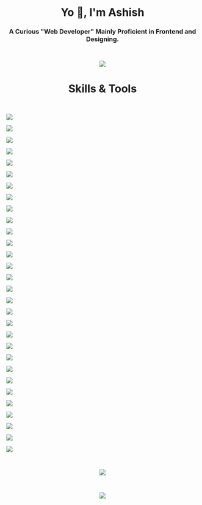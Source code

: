 <h1 align="center">Yo 👋, I'm Ashish</h1>
<h3 align="center">A Curious "Web Developer" Mainly Proficient in Frontend and Designing.</h3>
<br>
<p align="center">
  <img src="https://gpvc.arturio.dev/ThankiAshish" />
</p>
<!-- <p align="center">
  <a href="https://github.com/ryo-ma/github-profile-trophy">
    <img src="https://github-profile-trophy.vercel.app/?username=ThankiAshish&row=2&column=3&margin-h=15&margin-w=15" alt="ThankiAshish" />
  </a>
</p> -->

<h1 align="center">Skills & Tools</h3>
<br>

<div id="Skills_Tools" >
  <p>
    <a href="https://img.shields.io">
      <img src="https://img.shields.io/badge/MongoDB-%234ea94b.svg?style=for-the-badge&logo=mongodb&logoColor=white"/>
    </a>
  </p>
  <p>
    <a href="https://img.shields.io">
      <img src="https://img.shields.io/badge/mysql-%2300f.svg?style=for-the-badge&logo=mysql&logoColor=white"/>
    </a>
  </p>
  <p>
    <a href="https://img.shields.io">
      <img src="https://img.shields.io/badge/Canva-%2300C4CC.svg?style=for-the-badge&logo=Canva&logoColor=white"/>
    </a>
  </p>
  <p>
    <a href="https://img.shields.io">
      <img src="https://img.shields.io/badge/figma-%23F24E1E.svg?style=for-the-badge&logo=figma&logoColor=white"/>
    </a>
  </p>
  <p>
    <a href="https://img.shields.io">
      <img src="https://img.shields.io/badge/Codepen-000000?style=for-the-badge&logo=codepen&logoColor=white"/>
    </a>
  </p>
  <p>
    <a href="https://img.shields.io">
      <img src="https://img.shields.io/badge/Reddit-%23FF4500.svg?style=for-the-badge&logo=Reddit&logoColor=white"/>
    </a>
  </p>
  <p>
    <a href="https://img.shields.io">
      <img src="https://img.shields.io/badge/-Stackoverflow-FE7A16?style=for-the-badge&logo=stack-overflow&logoColor=white"/>
    </a>
  </p>
  <p>
    <a href="https://img.shields.io">
      <img src="https://img.shields.io/badge/Codewars-B1361E?style=for-the-badge&logo=codewars&logoColor=grey"/>
    </a>
  </p>
  <p>
    <a href="https://img.shields.io">
      <img src="https://img.shields.io/badge/Freecodecamp-%23123.svg?&style=for-the-badge&logo=freecodecamp&logoColor=green"/>
    </a>
  </p>
  <p>
    <a href="https://img.shields.io">
      <img src="https://img.shields.io/badge/MDN_Web_Docs-black?style=for-the-badge&logo=mdnwebdocs&logoColor=white"/>
    </a>
  </p>
  <p>
    <a href="https://img.shields.io">
      <img src="https://img.shields.io/badge/Freecodecamp-%23123.svg?&style=for-the-badge&logo=freecodecamp&logoColor=green"/>
    </a>
  </p>
  <p>
    <a href="https://img.shields.io">
      <img src="https://img.shields.io/badge/chakra-%234ED1C5.svg?style=for-the-badge&logo=chakraui&logoColor=white"/>
    </a>
  </p>
  <p>
    <a href="https://img.shields.io">
      <img src="https://img.shields.io/badge/MUI-%230081CB.svg?style=for-the-badge&logo=mui&logoColor=white"/>
    </a>
  </p>
  <p>
    <a href="https://img.shields.io">
      <img src="https://img.shields.io/badge/NPM-%23000000.svg?style=for-the-badge&logo=npm&logoColor=white"/>
    </a>
  </p>
  <p>
    <a href="https://img.shields.io">
      <img src="https://img.shields.io/badge/node.js-6DA55F?style=for-the-badge&logo=node.js&logoColor=white"/>
    </a>
  </p>
  <p>
    <a href="https://img.shields.io">
      <img src="https://img.shields.io/badge/react-%2320232a.svg?style=for-the-badge&logo=react&logoColor=%2361DAFB"/>
    </a>
  </p>
  <p>
    <a href="https://img.shields.io">
      <img src="https://img.shields.io/badge/heroku-%23430098.svg?style=for-the-badge&logo=heroku&logoColor=white"/>
    </a>
  </p>
  <p>
    <a href="https://img.shields.io">
      <img src="https://img.shields.io/badge/netlify-%23000000.svg?style=for-the-badge&logo=netlify&logoColor=#00C7B7"/>
    </a>
  </p>
  <p>
    <a href="https://img.shields.io">
      <img src="https://img.shields.io/badge/Android%20Studio-3DDC84.svg?style=for-the-badge&logo=android-studio&logoColor=white"/>
    </a>
  </p>
  <p>
    <a href="https://img.shields.io">
      <img src="https://img.shields.io/badge/Atom-%2366595C.svg?style=for-the-badge&logo=atom&logoColor=white"/>
    </a>
  </p>
  <p>
    <a href="https://img.shields.io">
      <img src="https://img.shields.io/badge/CodePen-white?style=for-the-badge&logo=codepen&logoColor=black"/>
    </a>
  </p>
  <p>
    <a href="https://img.shields.io">
      <img src="https://img.shields.io/badge/IntelliJIDEA-000000.svg?style=for-the-badge&logo=intellij-idea&logoColor=white"/>
    </a>
  </p>
  <p>
    <a href="https://img.shields.io">
      <img src="https://img.shields.io/badge/Replit-DD1200?style=for-the-badge&logo=Replit&logoColor=white"/>
    </a>
  </p>
  <p>
    <a href="https://img.shields.io">
      <img src="https://img.shields.io/badge/Visual%20Studio%20Code-0078d7.svg?style=for-the-badge&logo=visual-studio-code&logoColor=white"/>
    </a>
  </p>
  <p>
    <a href="https://img.shields.io">
      <img src="https://img.shields.io/badge/c-%2300599C.svg?style=for-the-badge&logo=c&logoColor=white"/>
    </a>
  </p>
  <p>
    <a href="https://img.shields.io">
      <img src="https://img.shields.io/badge/c++-%2300599C.svg?style=for-the-badge&logo=c%2B%2B&logoColor=white"/>
    </a>
  </p>
  <p>
    <a href="https://img.shields.io">
      <img src="https://img.shields.io/badge/css3-%231572B6.svg?style=for-the-badge&logo=css3&logoColor=white"/>
    </a>
  </p>
  <p>
    <a href="https://img.shields.io">
      <img src="https://img.shields.io/badge/html5-%23E34F26.svg?style=for-the-badge&logo=html5&logoColor=white"/>
    </a>
  </p>
  <p>
    <a href="https://img.shields.io">
      <img src="https://img.shields.io/badge/java-%23ED8B00.svg?style=for-the-badge&logo=java&logoColor=white"/>
    </a>
  </p>
  <p>
    <a href="https://img.shields.io">
      <img src="https://img.shields.io/badge/javascript-%23323330.svg?style=for-the-badge&logo=javascript&logoColor=%23F7DF1E"/>
    </a>
  </p>
</div>

<br>
<p align="center">
  <a href="https://git.io/streak-stats">
    <img src="https://github-readme-streak-stats.herokuapp.com?user=ThankiAshish&theme=tokyonight&date_format=M%20j%5B%2C%20Y%5D" />
  </a>
</p>
<br>
<p align="center">
  <a href="https://github.com/anuraghazra/github-readme-stats">
    <img src="https://github-readme-stats.vercel.app/api?username=ThankiAshish&show_icons=true&theme=tokyonight" />
  </a>
</p>

<style>
  #Skills_Languages {
    display: flex;
    flex-direction: row;
    align-items: center;
    justify-content: center;
    gap: 10px;
  }
</style>
